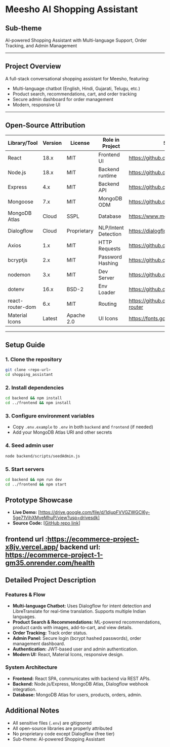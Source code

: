# Meesho AI Shopping Assistant

## Sub-theme
AI-powered Shopping Assistant with Multi-language Support, Order Tracking, and Admin Management

---

## Project Overview
A full-stack conversational shopping assistant for Meesho, featuring:
- Multi-language chatbot (English, Hindi, Gujarati, Telugu, etc.)
- Product search, recommendations, cart, and order tracking
- Secure admin dashboard for order management
- Modern, responsive UI

---

## Open-Source Attribution
| Library/Tool         | Version | License   | Role in Project         | Source Link |
|----------------------|---------|-----------|-------------------------|-------------|
| React                | 18.x    | MIT       | Frontend UI             | https://github.com/facebook/react |
| Node.js              | 18.x    | MIT       | Backend runtime         | https://github.com/nodejs/node |
| Express              | 4.x     | MIT       | Backend API             | https://github.com/expressjs/express |
| Mongoose             | 7.x     | MIT       | MongoDB ODM             | https://github.com/Automattic/mongoose |
| MongoDB Atlas        | Cloud   | SSPL      | Database                | https://www.mongodb.com/atlas |
| Dialogflow           | Cloud   | Proprietary| NLP/Intent Detection    | https://dialogflow.cloud.google.com/ |
| Axios                | 1.x     | MIT       | HTTP Requests           | https://github.com/axios/axios |
| bcryptjs             | 2.x     | MIT       | Password Hashing        | https://github.com/dcodeIO/bcrypt.js |
| nodemon              | 3.x     | MIT       | Dev Server              | https://github.com/remy/nodemon |
| dotenv               | 16.x    | BSD-2     | Env Loader              | https://github.com/motdotla/dotenv |
| react-router-dom     | 6.x     | MIT       | Routing                 | https://github.com/remix-run/react-router |
| Material Icons       | Latest  | Apache 2.0| UI Icons                | https://fonts.google.com/icons |

---

## Setup Guide

### 1. Clone the repository
```sh
git clone <repo-url>
cd shopping_assistant
```

### 2. Install dependencies
```sh
cd backend && npm install
cd ../frontend && npm install
```

### 3. Configure environment variables
- Copy `.env.example` to `.env` in both `backend` and `frontend` (if needed)
- Add your MongoDB Atlas URI and other secrets

### 4. Seed admin user
```sh
node backend/scripts/seedAdmin.js
```

### 5. Start servers
```sh
cd backend && npm run dev
cd ../frontend && npm start
```


## Prototype Showcase
- **Live Demo:** [https://drive.google.com/file/d/1djupFVVGZWGCI6y-5ge71VihXMyeMhuP/view?usp=drivesdk]
- **Source Code:** [[GitHub repo link](https://github.com/ChallaTejaswi/ecommerce-project)]

frontend url :https://ecommerce-project-x8jv.vercel.app/
backend url: https://ecommerce-project-1-gm35.onrender.com/health
---

## Detailed Project Description

### Features & Flow
- **Multi-language Chatbot:** Uses Dialogflow for intent detection and LibreTranslate for real-time translation. Supports multiple Indian languages.
- **Product Search & Recommendations:** ML-powered recommendations, product cards with images, add-to-cart, and view details.
- **Order Tracking:** Track order status.
- **Admin Panel:** Secure login (bcrypt hashed passwords), order management dashboard.
- **Authentication:** JWT-based user and admin authentication.
- **Modern UI:** React, Material Icons, responsive design.

### System Architecture
- **Frontend:** React SPA, communicates with backend via REST APIs.
- **Backend:** Node.js/Express, MongoDB Atlas, Dialogflow webhook integration.
- **Database:** MongoDB Atlas for users, products, orders, admin.


## Additional Notes
- All sensitive files (`.env`) are gitignored
- All open-source libraries are properly attributed
- No proprietary code except Dialogflow (free tier)
- Sub-theme: AI-powered Shopping Assistant


